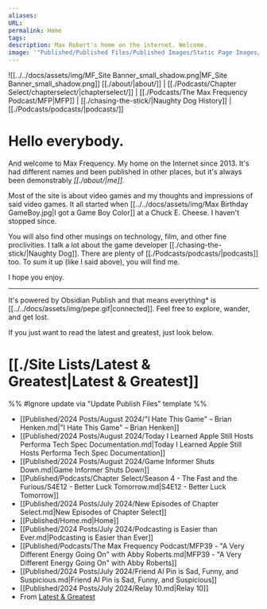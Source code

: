 ```yaml
---
aliases: 
URL: 
permalink: Home
tags: 
description: Max Robert's home on the internet. Welcome.
image: '"Published/Published Files/Published Images/Static Page Images/MF_Site.png"'
---
```

![[../../docs/assets/img/MF_Site Banner_small_shadow.png|MF_Site Banner_small_shadow.png]]
[[./about/|about/]] | [[./Podcasts/Chapter Select/chapterselect/|chapterselect/]] | [[./Podcasts/The Max Frequency Podcast/MFP|MFP]] | [[./chasing-the-stick/|Naughty Dog History]] | [[./Podcasts/podcasts/|podcasts/]]
# Hello everybody.

And welcome to Max Frequency. My home on the Internet since 2013. It's had different names and been published in other places, but it's always been demonstrably *[[./about/|me]]*.

Most of the site is about video games and my thoughts and impressions of said video games. It all started when [[../../docs/assets/img/Max Birthday GameBoy.jpg|I got a Game Boy Color]] at a Chuck E. Cheese. I haven't stopped since. 

You will also find other musings on technology, film, and other fine proclivities. I talk a lot about the game developer [[./chasing-the-stick/|Naughty Dog]]. There are plenty of [[./Podcasts/podcasts/|podcasts]] too. To sum it up (like I said above), you will find me. 

I hope you enjoy.

---
It's powered by Obsidian Publish and that means everything* is [[../../docs/assets/img/pepe.gif|connected]]. Feel free to explore, wander, and get lost. 

If you just want to read the latest and greatest, just look below.
# [[./Site Lists/Latest & Greatest|Latest & Greatest]]

%% #Ignore update via "Update Publish Files" template %% 

- [[Published/2024 Posts/August 2024/"I Hate This Game" – Brian Henken.md|"I Hate This Game" – Brian Henken]]
- [[Published/2024 Posts/August 2024/Today I Learned Apple Still Hosts Performa Tech Spec Documentation.md|Today I Learned Apple Still Hosts Performa Tech Spec Documentation]]
- [[Published/2024 Posts/August 2024/Game Informer Shuts Down.md|Game Informer Shuts Down]]
- [[Published/Podcasts/Chapter Select/Season 4 - The Fast and the Furious/S4E12 - Better Luck Tomorrow.md|S4E12 - Better Luck Tomorrow]]
- [[Published/2024 Posts/July 2024/New Episodes of Chapter Select.md|New Episodes of Chapter Select]]
- [[Published/Home.md|Home]]
- [[Published/2024 Posts/July 2024/Podcasting is Easier than Ever.md|Podcasting is Easier than Ever]]
- [[Published/Podcasts/The Max Frequency Podcast/MFP39 - "A Very Different Energy Going On" with Abby Roberts.md|MFP39 - "A Very Different Energy Going On" with Abby Roberts]]
- [[Published/2024 Posts/July 2024/Friend AI Pin is Sad, Funny, and Suspicious.md|Friend AI Pin is Sad, Funny, and Suspicious]]
- [[Published/2024 Posts/July 2024/Relay 10.md|Relay 10]]
- From [Latest & Greatest]({{url}})
